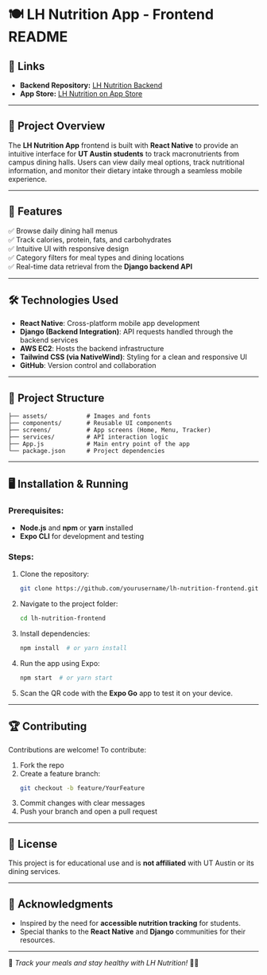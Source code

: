 # 🍽️ LH Nutrition App - Frontend README

## 🔗 **Links**
- **Backend Repository:** [LH Nutrition Backend](https://github.com/NirmayDas/LH-Nutrition-Backend)  
- **App Store:** [LH Nutrition on App Store](https://apps.apple.com/us/app/lh-nutrition/id6654304275)  

---

## 📝 **Project Overview**
The **LH Nutrition App** frontend is built with **React Native** to provide an intuitive interface for **UT Austin students** to track macronutrients from campus dining halls. Users can view daily meal options, track nutritional information, and monitor their dietary intake through a seamless mobile experience.

---

## 🚀 **Features**
✅ Browse daily dining hall menus  
✅ Track calories, protein, fats, and carbohydrates  
✅ Intuitive UI with responsive design  
✅ Category filters for meal types and dining locations  
✅ Real-time data retrieval from the **Django backend API**  

---

## 🛠️ **Technologies Used**
- **React Native**: Cross-platform mobile app development  
- **Django (Backend Integration)**: API requests handled through the backend services  
- **AWS EC2**: Hosts the backend infrastructure  
- **Tailwind CSS (via NativeWind)**: Styling for a clean and responsive UI  
- **GitHub**: Version control and collaboration  

---

## 📂 **Project Structure**
```
├── assets/           # Images and fonts  
├── components/       # Reusable UI components  
├── screens/          # App screens (Home, Menu, Tracker)  
├── services/         # API interaction logic  
├── App.js            # Main entry point of the app  
└── package.json      # Project dependencies  
```

---

## 🖥️ **Installation & Running**
### Prerequisites:
- **Node.js** and **npm** or **yarn** installed  
- **Expo CLI** for development and testing  

### Steps:
1. Clone the repository:  
   ```bash
   git clone https://github.com/yourusername/lh-nutrition-frontend.git
   ```
2. Navigate to the project folder:  
   ```bash
   cd lh-nutrition-frontend
   ```
3. Install dependencies:  
   ```bash
   npm install  # or yarn install
   ```
4. Run the app using Expo:  
   ```bash
   npm start  # or yarn start
   ```
5. Scan the QR code with the **Expo Go** app to test it on your device.  

---

## 🏆 **Contributing**
Contributions are welcome! To contribute:
1. Fork the repo  
2. Create a feature branch:  
   ```bash
   git checkout -b feature/YourFeature
   ```
3. Commit changes with clear messages  
4. Push your branch and open a pull request  

---

## 📄 **License**
This project is for educational use and is **not affiliated** with UT Austin or its dining services.

---

## 🙌 **Acknowledgments**
- Inspired by the need for **accessible nutrition tracking** for students.  
- Special thanks to the **React Native** and **Django** communities for their resources.  

---

🚀 *Track your meals and stay healthy with LH Nutrition!* 🥗📱
